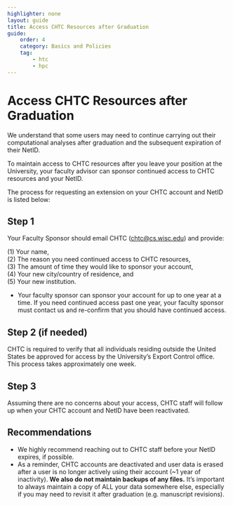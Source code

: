 ```yaml
---
highlighter: none
layout: guide
title: Access CHTC Resources after Graduation
guide:
    order: 4
    category: Basics and Policies
    tag:
        - htc
        - hpc
---
```

# Access CHTC Resources after Graduation

We understand that some users may need to continue carrying out their computational analyses after graduation and the subsequent expiration of their NetID. 

To maintain access to CHTC resources after you leave your position at the University, your faculty advisor can sponsor continued access to CHTC resources and your NetID. 

The process for requesting an extension on your CHTC account and NetID is listed below: 

## Step 1

Your Faculty Sponsor should email CHTC (chtc@cs.wisc.edu) and provide:

  (1) Your name, 
  <br>  (2) The reason you need continued access to CHTC resources,
  <br> (3) The amount of time they would like to sponsor your account,
  <br> (4) Your new city/country of residence, and 
  <br> (5) Your new institution. 

* Your faculty sponsor can sponsor your account for up to one year at a time. If you need continued access past one year, your faculty sponsor must contact us and re-confirm that you should have continued access. 

## Step 2 (if needed)

CHTC is required to verify that all individuals residing outside the United States be approved for access by the University’s Export Control office. This process takes approximately one week. 

## Step 3

Assuming there are no concerns about your access, CHTC staff will follow up when your CHTC account and NetID have been reactivated.  

## Recommendations
* We highly recommend reaching out to CHTC staff before your NetID expires, if possible. 
* As a reminder, CHTC accounts are deactivated and user data is erased after a user is no longer actively using their account (~1 year of inactivity). **We also do not maintain backups of any files.** It’s important to always maintain a copy of ALL your data somewhere else, especially if you may need to revisit it after graduation (e.g. manuscript revisions). 

